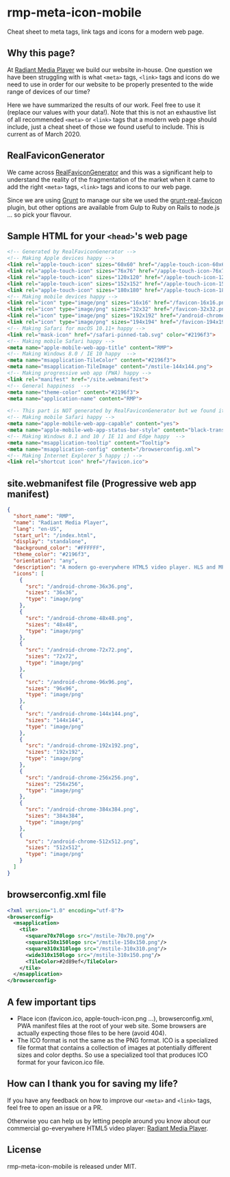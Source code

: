 # rmp-meta-icon-mobile
Cheat sheet to meta tags, link tags and icons for a modern web page.

## Why this page?
At [Radiant Media Player](https://www.radiantmediaplayer.com) we build our website in-house. One question we have been struggling with is what `<meta>` tags, `<link>` tags and icons do we need to use in order for our website to be properly presented to the wide range of devices of our time? 

Here we have summarized the results of our work. Feel free to use it (replace our values with your data!). Note that this is not an exhaustive list of all recommended `<meta>` or `<link>` tags that a modern web page should include, just a cheat sheet of those we found useful to include. This is current as of March 2020. 

## RealFaviconGenerator
We came across [RealFaviconGenerator](https://realfavicongenerator.net/) and this was a significant help to understand the reality of the fragmentation of the market when it came to add the right `<meta>` tags, `<link>` tags and icons to our web page. 

Since we are using [Grunt](https://gruntjs.com/) to manage our site we used the [grunt-real-favicon](https://github.com/RealFaviconGenerator/grunt-real-favicon) plugin, but other options are available from Gulp to Ruby on Rails to node.js ... so pick your flavour.

## Sample HTML for your `<head>`'s web page
```html
<!-- Generated by RealFaviconGenerator -->
<!-- Making Apple devices happy -->
<link rel="apple-touch-icon" sizes="60x60" href="/apple-touch-icon-60x60.png">
<link rel="apple-touch-icon" sizes="76x76" href="/apple-touch-icon-76x76.png">
<link rel="apple-touch-icon" sizes="120x120" href="/apple-touch-icon-120x120.png">
<link rel="apple-touch-icon" sizes="152x152" href="/apple-touch-icon-152x152.png">
<link rel="apple-touch-icon" sizes="180x180" href="/apple-touch-icon-180x180.png">
<!-- Making mobile devices happy -->
<link rel="icon" type="image/png" sizes="16x16" href="/favicon-16x16.png">
<link rel="icon" type="image/png" sizes="32x32" href="/favicon-32x32.png">
<link rel="icon" type="image/png" sizes="192x192" href="/android-chrome-192x192.png">
<link rel="icon" type="image/png" sizes="194x194" href="/favicon-194x194.png">
<!-- Making Safari for macOS 10.11+ happy -->
<link rel="mask-icon" href="/safari-pinned-tab.svg" color="#2196f3">
<!-- Making mobile Safari happy -->
<meta name="apple-mobile-web-app-title" content="RMP">
<!-- Making Windows 8.0 / IE 10 happy  -->
<meta name="msapplication-TileColor" content="#2196f3">
<meta name="msapplication-TileImage" content="/mstile-144x144.png">
<!-- Making progressive web app (PWA) happy -->
<link rel="manifest" href="/site.webmanifest">
<!-- General happiness  -->
<meta name="theme-color" content="#2196f3">
<meta name="application-name" content="RMP">

<!-- This part is NOT generated by RealFaviconGenerator but we found it to be essential -->
<!-- Making mobile Safari happy -->
<meta name="apple-mobile-web-app-capable" content="yes">
<meta name="apple-mobile-web-app-status-bar-style" content="black-translucent">
<!-- Making Windows 8.1 and 10 / IE 11 and Edge happy  -->
<meta name="msapplication-tooltip" content="Tooltip">
<meta name="msapplication-config" content="/browserconfig.xml">
<!-- Making Internet Explorer 5 happy ;) -->
<link rel="shortcut icon" href="/favicon.ico">
```

## site.webmanifest file (Progressive web app manifest)
```json
{
  "short_name": "RMP",
  "name": "Radiant Media Player",
  "lang": "en-US",
  "start_url": "/index.html",
  "display": "standalone",
  "background_color": "#FFFFFF",
  "theme_color": "#2196f3",
  "orientation": "any",
  "description": "A modern go-everywhere HTML5 video player. HLS and MPEG-DASH for web apps. Google IMA certified advertising solution. DRM. 360/VR video. Live and DVR. Offline playback. Mobile and OTT apps.",
  "icons": [
    {
      "src": "/android-chrome-36x36.png",
      "sizes": "36x36",
      "type": "image/png"
    },
    {
      "src": "/android-chrome-48x48.png",
      "sizes": "48x48",
      "type": "image/png"
    },
    {
      "src": "/android-chrome-72x72.png",
      "sizes": "72x72",
      "type": "image/png"
    },
    {
      "src": "/android-chrome-96x96.png",
      "sizes": "96x96",
      "type": "image/png"
    },
    {
      "src": "/android-chrome-144x144.png",
      "sizes": "144x144",
      "type": "image/png"
    },
    {
      "src": "/android-chrome-192x192.png",
      "sizes": "192x192",
      "type": "image/png"
    },
    {
      "src": "/android-chrome-256x256.png",
      "sizes": "256x256",
      "type": "image/png"
    },
    {
      "src": "/android-chrome-384x384.png",
      "sizes": "384x384",
      "type": "image/png"
    },
    {
      "src": "/android-chrome-512x512.png",
      "sizes": "512x512",
      "type": "image/png"
    }
  ]
}
```

## browserconfig.xml file
```xml
<?xml version="1.0" encoding="utf-8"?>
<browserconfig>
  <msapplication>
    <tile>
      <square70x70logo src="/mstile-70x70.png"/>
      <square150x150logo src="/mstile-150x150.png"/>
      <square310x310logo src="/mstile-310x310.png"/>
      <wide310x150logo src="/mstile-310x150.png"/>
      <TileColor>#2d89ef</TileColor>
    </tile>
  </msapplication>
</browserconfig>
```

## A few important tips
- Place icon (favicon.ico, apple-touch-icon.png ...), browserconfig.xml, PWA manifest files at the root of your web site. Some browsers are actually expecting those files to be here (avoid 404).
- The ICO format is not the same as the PNG format. ICO is a specialized file format that contains a collection of images at potentially different sizes and color depths. So use a specialized tool that produces ICO format for your favicon.ico file.

## How can I thank you for saving my life?
If you have any feedback on how to improve our `<meta>` and `<link>` tags, feel free to open an issue or a PR.

Otherwise you can help us by letting people around you know about our commercial go-everywhere HTML5 video player: [Radiant Media Player](https://www.radiantmediaplayer.com/).

## License 
rmp-meta-icon-mobile is released under MIT.
